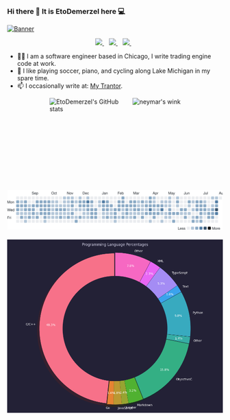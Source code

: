 ### Hi there 👋 It is EtoDemerzel here 💻
[<img src="https://s1.ax1x.com/2020/08/31/dLeCpd.png" alt="Banner"></p>](https://huangweiran.club)
<p align='center'>
  
  <!--<a href="https://wa.me/5518996643974?text=Olá!%20Alexandre">
    <img src="https://img.shields.io/badge/WHATSAPP-%2325D366.svg?&style=for-the-badge&logo=whatsapp&logoColor=white" />    
  </a>&nbsp;&nbsp;-->
  <a href="https://www.linkedin.com/in/weiranhuang/">
    <img src="https://img.shields.io/badge/linkedin-%230077B5.svg?&style=for-the-badge&logo=linkedin&logoColor=white" />
  </a>&nbsp;&nbsp;
    <a href="https://steamcommunity.com/profiles/76561198366671875/">
    <img src="https://img.shields.io/badge/Steam-%23000000.svg?&style=for-the-badge&logo=steam&logoColor=white" />
  </a>&nbsp;&nbsp;
  <a href="mailto:huangweiran1998@outlook.com">
    <img src="https://img.shields.io/badge/outlook-%230078D4.svg?&style=for-the-badge&logo=microsoft%20outlook&logoColor=white"" />
  </a>&nbsp;&nbsp;

  
</p>
                                                                                                                                
- 🧑‍🎓 I am a software engineer based in Chicago, I write trading engine code at work.
- 🌆 I like playing soccer, piano, and cycling along Lake Michigan in my spare time.
- 📫 I occasionally write at: [My Trantor](https://huangweiran.club).
                                                                                                                                
<div style="display: flex; flex-direction: column; justify-content: center; align-items: center;">
  <div style="display: flex; flex-wrap: wrap; justify-content: center; align-items: center; margin-bottom: 20px;">
    <img src="https://github-readme-stats.vercel.app/api?username=EtoDemerzel0427&count_private=true&show_icons=true&theme=cobalt" alt="EtoDemerzel's GitHub stats" style="max-width: 50%; margin: 0 10px; height: 195px; object-fit: contain;" />
    <img src="https://media.giphy.com/media/Z9vibYnH3vugg/giphy.gif" alt="neymar's wink" style="max-width: 50%; margin: 0 10px; height: 195px; object-fit: contain;" />
  </div>
  <div style="display: flex; flex-direction: column; justify-content: center; align-items: center;">
    <a href="https://wakatime.com"><img src="activity.svg" style="margin-bottom: 20px; max-width: 100%; max-height: 100%;" /></a>
    <img src="language_percentages.png" style="max-width: 100%; max-height: 100%;">
  </div>
</div>


                                                                    

<!--[![Top Langs](https://github-readme-stats.vercel.app/api/top-langs/?username=EtoDemerzel0427&hide=javascript,html,CSS)](https://github.com/anuraghazra/github-readme-stats)-->
                                                                             
                                                                             

<!--
**EtoDemerzel0427/EtoDemerzel0427** is a ✨ _special_ ✨ repository because its `README.md` (this file) appears on your GitHub profile.

Here are some ideas to get you started:

- 🔭 I’m currently working on ...
- 🌱 I’m currently learning ...
- 👯 I’m looking to collaborate on ...
- 🤔 I’m looking for help with ...
- 💬 Ask me about ...
- 📫 How to reach me: ...
- 😄 Pronouns: ...
- ⚡ Fun fact: ...
-->
